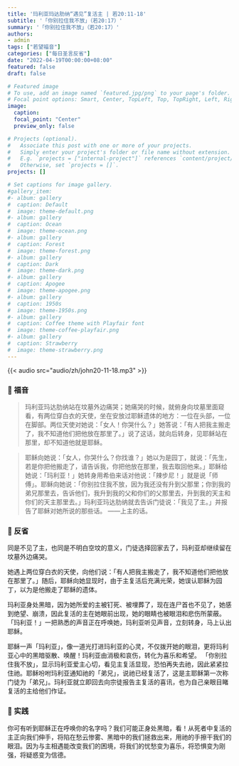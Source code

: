```yaml
---
title: '玛利亚玛达肋纳“遇见”复活主 | 若20:11-18'
subtitle: '「你别拉住我不放」（若20:17）'
summary: '「你别拉住我不放」（若20:17）'
authors:
- admin
tags: ["若望福音"]
categories: ["每日圣言反省"]
date: "2022-04-19T00:00:00+08:00"
featured: false
draft: false

# Featured image
# To use, add an image named `featured.jpg/png` to your page's folder.
# Focal point options: Smart, Center, TopLeft, Top, TopRight, Left, Right, BottomLeft, Bottom, BottomRight
image:
  caption:
  focal_point: "Center"
  preview_only: false

# Projects (optional).
#   Associate this post with one or more of your projects.
#   Simply enter your project's folder or file name without extension.
#   E.g. `projects = ["internal-project"]` references `content/project/deep-learning/index.md`.
#   Otherwise, set `projects = []`.
projects: []

# Set captions for image gallery.
#gallery_item:
#- album: gallery
#  caption: Default
#  image: theme-default.png
#- album: gallery
#  caption: Ocean
#  image: theme-ocean.png
#- album: gallery
#  caption: Forest
#  image: theme-forest.png
#- album: gallery
#  caption: Dark
#  image: theme-dark.png
#- album: gallery
#  caption: Apogee
#  image: theme-apogee.png
#- album: gallery
#  caption: 1950s
#  image: theme-1950s.png
#- album: gallery
#  caption: Coffee theme with Playfair font
#  image: theme-coffee-playfair.png
#- album: gallery
#  caption: Strawberry
#  image: theme-strawberry.png
---
```


{{< audio src="audio/zh/john20-11-18.mp3" >}}

### :love_letter: 福音
> 玛利亚玛达肋纳站在坟墓外边痛哭；她痛哭的时候，就俯身向坟墓里面窥看，有两位穿白衣的天使，坐在安放过耶稣遗体的地方：一位在头部，一位在脚部。两位天使对她说：「女人！你哭什么？」她答说：「有人把我主搬走了，我不知道他们把他放在那里了。」说了这话，就向后转身，见耶稣站在那里，却不知道他就是耶稣。

> 耶稣向她说：「女人，你哭什么？你找谁？」她以为是园丁，就说：「先生，若是你把他搬走了，请告诉我，你把他放在那里，我去取回他来。」耶稣给她说：「玛利亚！」她转身用希伯来话对他说：「辣步尼！」就是说「师傅」。耶稣向她说：「你别拉住我不放，因为我还没有升到父那里；你到我的弟兄那里去，告诉他们，我升到我的父和你们的父那里去，升到我的天主和你们的天主那里去。」玛利亚玛达肋纳就去告诉门徒说：「我见了主。」并报告了耶稣对她所说的那些话。 ——上主的话。

### :speech_balloon: 反省
同是不见了主，也同是不明白空坟的意义，门徒选择回家去了，玛利亚却继续留在坟墓外边痛哭。

她遇上两位穿白衣的天使，向他们说：「有人把我主搬走了，我不知道他们把他放在那里了。」随后，耶稣向她显现时，由于主复活后充满光荣，她误认耶稣为园丁，以为是他搬走了耶稣的遗体。

玛利亚身处黑暗，因为她所爱的主被钉死、被埋葬了，现在连尸首也不见了，她感到绝望、崩溃，因此复活的主在她眼前出现，她的眼睛也被眼泪和悲伤所蒙蔽。 「玛利亚！」一把熟悉的声音正在呼唤她，玛利亚听见声音，立刻转身，马上认出耶稣。

耶稣一声「玛利亚」，像一道光打进玛利亚的心灵，不仅拨开她的眼泪，更将玛利亚心中的黑暗驱散、唤醒！玛利亚由消极和哀伤，转化为喜乐和希望。 「你别拉住我不放」，显示玛利亚爱主心切，看见主复活显现，恐怕再失去祂，因此紧紧拉住祂。耶稣吩咐玛利亚通知祂的「弟兄」，说祂已经复活了，这是主耶稣第一次称门徒为「弟兄」。玛利亚就立即回去向宗徒报告主复活的喜讯，也为自己亲眼目睹复活的主给他们作证。

### :runner: 实践
你可有听到耶稣正在呼唤你的名字吗？我们可能正身处黑暗，看！从死者中复活的主正向我们伸手，将陷在愁云惨雾、黑暗中的我们拯救出来，用祂的手擦干我们的眼泪。因为与主相遇能改变我们的困境，将我们的忧愁变为喜乐，将恐惧变为刚强，将疑惑变为信德。
